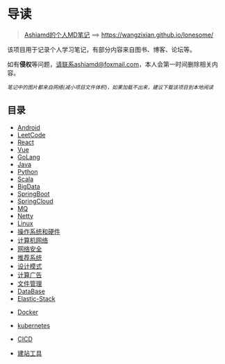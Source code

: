 #  导读

> [Ashiamd的个人MD笔记](https://wangzixian.github.io/lonesome/) ==> https://wangzixian.github.io/lonesome/

该项目用于记录个人学习笔记，有部分内容来自图书、博客、论坛等。

如有**侵权**等问题，请联系ashiamd@foxmail.com，本人会第一时间删除相关内容。

*<small>笔记中的图片都来自网络(减小项目文件体积)，如果加载不出来，建议下载该项目到本地阅读</small>*

## 目录

* [Android](https://wangzixian.github.io/lonesome/#/study/Android/README.md)
* [LeetCode](https://wangzixian.github.io/lonesome/#/study/LeetCode_Study/README.md)
* [React](https://wangzixian.github.io/lonesome/#/study/React/README.md)
* [Vue](https://wangzixian.github.io/lonesome/#/study/Vue/README.md)
* [GoLang](https://wangzixian.github.io/lonesome/#/study/GoLang/README.md)
* [Java](https://wangzixian.github.io/lonesome/#/study/Java/README.md)
* [Python](https://wangzixian.github.io/lonesome/#/study/Python/README.md)
* [Scala](https://wangzixian.github.io/lonesome/#/study/Scala/README.md)
* [BigData](https://wangzixian.github.io/lonesome/#/study/BigData/README.md)
* [SpringBoot](https://wangzixian.github.io/lonesome/#/study/SpringBoot/README.md)
* [SpringCloud](https://wangzixian.github.io/lonesome/#/study/SpringCloud/README.md)
* [MQ](https://wangzixian.github.io/lonesome/#/study/MQ/README.md)
* [Netty](https://wangzixian.github.io/lonesome/#/study/Netty/README.md)
* [Linux](https://wangzixian.github.io/lonesome/#/study/Linux/README.md)
* [操作系统和硬件](https://wangzixian.github.io/lonesome/#/study/操作系统和硬件/README)
* [计算机网络](https://wangzixian.github.io/lonesome/#/study/计算机网络/README.md)
* [网络安全](https://wangzixian.github.io/lonesome/#/study/网络安全/README.md)
* [推荐系统](https://wangzixian.github.io/lonesome/#/study/推荐系统/README.md)
* [设计模式](https://wangzixian.github.io/lonesome/#/study/设计模式/README.md)
* [计算广告](https://wangzixian.github.io/lonesome/#/study/计算广告/README.md)
* [文件管理](https://wangzixian.github.io/lonesome/#/study/文件管理/README.md)
* [DataBase](https://wangzixian.github.io/lonesome/#/study/DataBase/README.md)
* [Elastic-Stack](https://wangzixian.github.io/lonesome/#/study/Elastic-Stack/README.md)

+ [Docker](https://wangzixian.github.io/lonesome/#/study/Docker/README.md)
+ [kubernetes](https://wangzixian.github.io/lonesome/#/study/kubernetes/README.md)
+ [CICD](https://wangzixian.github.io/lonesome/#/study/CICD/README.md)


+ [建站工具](https://wangzixian.github.io/lonesome/#/study/建站工具/README.md)